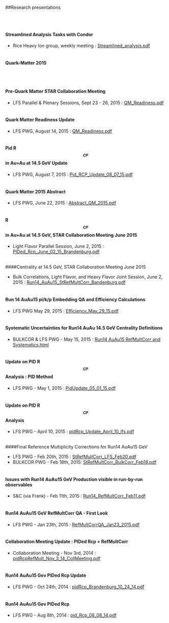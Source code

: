 ##Research presentations

<br/><br/>

#### Streamlined Analysis Tasks with Condor
* Rice Heavy Ion group, weekly meeting : [Streamlined_analysis.pdf](http://www.star.bnl.gov/protected/lfspectra/jdb/teaching/condor_dag.pdf)
<br/><br/>

#### Quark-Matter 2015 
<br/><br/> 

#### Pre-Quark Matter STAR Collaboration Meeting
* LFS Parallel & Plenary Sessions, Sept 23 - 26, 2015 : [QM_Readiness.pdf](http://www.star.bnl.gov/protected/lfspectra/jdb/run14/AuAu15/pidRcp/QM_Readiness_08_14_15.pdf)
<br/><br/>

#### Quark Matter Readiness Update
* LFS PWG, August 14, 2015 : [QM_Readiness.pdf](http://www.star.bnl.gov/protected/lfspectra/jdb/run14/AuAu15/pidRcp/QM_Readiness_08_14_15.pdf)
<br/><br/>

#### Pid R$$_{CP}$$ in Au+Au at 14.5 GeV Update
* LFS PWG, August 7, 2015 : [Pid_RCP_Update_08_07_15.pdf](http://www.star.bnl.gov/protected/lfspectra/jdb/run14/AuAu15/pidRcp/PID_RCP_08_07_15.pdf)
<br/><br/>

#### Quark Matter 2015 Abstract
* LFS PWG, June 22, 2015 : [Abstract_QM_2015.pdf](http://www.star.bnl.gov/protected/lfspectra/jdb/run14/AuAu15/pidRcp/qm_abstract_2015_light_strangeness.pdf)
<br/><br/>

#### R$$_{CP}$$ in Au+Au at 14.5 GeV, STAR Collaboration Meeting June 2015
* Light Flavor Parallel Session, June 2, 2015 : [PIDed_Rcp_June_02_15_Brandenburg.pdf](https://drupal.star.bnl.gov/STAR/system/files/PIDed_Rcp_June_02_15_Brandenburg.pdf)
<br/><br/>

####Centrality at 14.5 GeV, STAR Collaboration Meeting June 2015 
* Bulk Correlations, Light Flavor, and Heavy Flavor Joint Session, June 2, 2015 : [Run14_AuAu15_StRefMultCorr_Bandenburg.pdf](https://drupal.star.bnl.gov/STAR/system/files/Run14_AuAu15_StRefMultCorr_Bandenburg.pdf)
<br/><br/>

#### Run 14 AuAu15 pi/k/p Embedding QA and Efficiency Calculations  
* LFS PWG May 29, 2015 : [Efficiency_May_29_15.pdf](http://www.star.bnl.gov/protected/lfspectra/jdb/run14/AuAu15/pidRcp/Efficiency_May_29_15.pdf)
<br/><br/>

#### Systematic Uncertainties for Run14 AuAu 14.5 GeV Centrality Definitions
* BULKCOR & LFS PWG - May 15, 2015 : [Run14 AuAu15 RefMultCorr and Systematics.html](http://www.star.bnl.gov/protected/lfspectra/jdb/run14/AuAu15/RefMultCorr/www/index.html)
<br/><br/>

#### Update on PID R$$_{CP}$$ Analysis : PID Method
* LFS PWG - May 1, 2015 : [PidUpdate_05_01_15.pdf](http://www.star.bnl.gov/protected/lfspectra/jdb/run14/AuAu15/pidRcp/PidUpdate_05_01_15.pdf)
<br/><br/>

#### Update on PID R$$_{CP}$$ Analysis
* LFS PWG - April 10, 2015 : [pidRcp_Update_April_10_lfs.pdf](http://www.star.bnl.gov/protected/lfspectra/jdb/run14/AuAu15/pidRcp/pidRcp_Update_April_10_lfs.pdf)
<br/><br/>

####Final Reference Multiplicity Corrections for Run14 AuAu15 GeV 
* LFS PWG - Feb 20th, 2015 : [StRefMultCorr_LFS_Feb20.pdf](http://www.star.bnl.gov/protected/lfspectra/jdb/run14/AuAu15/RefMultCorr/StRefMultCorr_LFS_Feb20.pdf)
* BULKCOR PWG - Feb 18th, 2015: [StRefMultCorr_BulkCorr_Feb18.pdf](http://www.star.bnl.gov/protected/lfspectra/jdb/run14/AuAu15/RefMultCorr/StRefMultCorr_BulkCorr_Feb18.pdf)
<br/><br/>

#### Issues with Run14 AuAu15 GeV Production visible in run-by-run observables
* S&C (via Frank) - Feb 11th, 2015 : [Run14_RefMultCorr_Feb11.pdf](http://www.star.bnl.gov/protected/lfspectra/jdb/run14/AuAu15/RefMultCorr/Run14_RefMultCorr_Feb11.pdf)
<br/><br/>

#### Run14 AuAu15 GeV RefMultCorr QA - First Look
* LFS PWG - Jan 23th, 2015 : [RefMultCorrQA_Jan23_2015.pdf](http://www.star.bnl.gov/protected/lfspectra/jdb/run14/AuAu15/RefMultCorr/RefMultCorrQA_Jan23_2015.pdf)
<br/><br/>

#### Collaboration Meeting Update : PIDed Rcp + RefMultCorr 
* Collaboration Meeting - Nov 3rd, 2014 : [pidRcpRefMult_Nov_3_14_CollMeeting.pdf](http://www.star.bnl.gov/protected/lfspectra/jdb/run14/AuAu15/pidRcp/pidRcpRefMult_Nov_3_14_CollMeeting.pdf)
<br/><br/>

#### Run14 AuAu15 Gev PIDed Rcp Update
* LFS PWG - Oct 24th, 2014 : [pidRcp_Brandenburg_10_24_14.pdf](http://www.star.bnl.gov/protected/lfspectra/jdb/run14/AuAu15/pidRcp/pidRcp_Brandenburg_10_24_14.pdf)
<br/><br/>

#### Run14 AuAu15 Gev PIDed Rcp
* LFS PWG - Aug 8th, 2014 : [pid_Rcp_08_08_14.pdf](http://www.star.bnl.gov/protected/lfspectra/jdb/run14/AuAu15/pidRcp/pid_Rcp_08_08_14.pdf)

